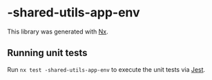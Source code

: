 # -shared-utils-app-env

This library was generated with [Nx](https://nx.dev).

## Running unit tests

Run `nx test -shared-utils-app-env` to execute the unit tests via [Jest](https://jestjs.io).
